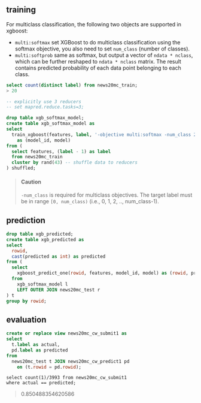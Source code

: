 <!--
  Licensed to the Apache Software Foundation (ASF) under one
  or more contributor license agreements.  See the NOTICE file
  distributed with this work for additional information
  regarding copyright ownership.  The ASF licenses this file
  to you under the Apache License, Version 2.0 (the
  "License"); you may not use this file except in compliance
  with the License.  You may obtain a copy of the License at

    http://www.apache.org/licenses/LICENSE-2.0

  Unless required by applicable law or agreed to in writing,
  software distributed under the License is distributed on an
  "AS IS" BASIS, WITHOUT WARRANTIES OR CONDITIONS OF ANY
  KIND, either express or implied.  See the License for the
  specific language governing permissions and limitations
  under the License.
-->

<!-- toc -->

## training

For multiclass classification, the following two objects are supported in xgboost:

- `multi:softmax` set XGBoost to do multiclass classification using the softmax objective, you also need to set `num_class` (number of classes).
- `multi:softprob` same as softmax, but output a vector of `ndata * nclass`, which can be further reshaped to `ndata * nclass` matrix. The result contains predicted probability of each data point belonging to each class.

```sql
select count(distinct label) from news20mc_train;
> 20

-- explicitly use 3 reducers
-- set mapred.reduce.tasks=3;

drop table xgb_softmax_model;
create table xgb_softmax_model as
select 
  train_xgboost(features, label, '-objective multi:softmax -num_class 20 -num_round 10 -num_early_stopping_rounds 3') 
    as (model_id, model)
from (
  select features, (label - 1) as label
  from news20mc_train
  cluster by rand(43) -- shuffle data to reducers
) shuffled;
```

> #### Caution
> `-num_class` is required for multiclass objectives.
> The target label must be in range `[0, num_class)` (i.e., 0, 1, 2, .., num_class-1).

## prediction

```sql
drop table xgb_predicted;
create table xgb_predicted as
select
  rowid,
  cast(predicted as int) as predicted
from (
  select
    xgboost_predict_one(rowid, features, model_id, model) as (rowid, predicted)
  from
    xgb_softmax_model l
    LEFT OUTER JOIN news20mc_test r
) t
group by rowid;
```

## evaluation

```sql
create or replace view news20mc_cw_submit1 as
select 
  t.label as actual, 
  pd.label as predicted
from 
  news20mc_test t JOIN news20mc_cw_predict1 pd 
    on (t.rowid = pd.rowid);
```

```
select count(1)/3993 from news20mc_cw_submit1 
where actual == predicted;
```

> 0.850488354620586
